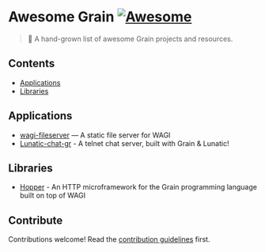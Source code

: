 # Awesome Grain [![Awesome](https://awesome.re/badge.svg)](https://awesome.re)

> 🌾 A hand-grown list of awesome Grain projects and resources.

## Contents

- [Applications](#applications)
- [Libraries](#libraries)

## Applications

- [wagi-fileserver](https://github.com/deislabs/wagi-fileserver) — A static file server for WAGI
- [Lunatic-chat-gr](https://github.com/ospencer/lunatic-chat-gr) - A telnet chat server, built with Grain & Lunatic!

## Libraries

- [Hopper](https://github.com/alex-snezhko/hopper) - An HTTP microframework for the Grain programming language built on top of WAGI

## Contribute

Contributions welcome! Read the [contribution guidelines](CONTRIBUTING.md) first.
